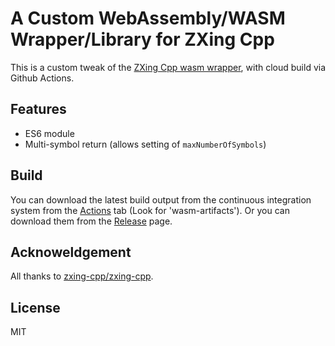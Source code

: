 # A Custom WebAssembly/WASM Wrapper/Library for ZXing Cpp

This is a custom tweak of the [ZXing Cpp wasm wrapper](https://github.com/zxing-cpp/zxing-cpp/tree/master/wrappers/wasm), with cloud build via Github Actions.

## Features

- ES6 module
- Multi-symbol return (allows setting of `maxNumberOfSymbols`)

## Build

You can download the latest build output from the continuous integration system from the [Actions](https://github.com/Sec-ant/zxing-wasm/actions/workflows/ci.yml) tab (Look for 'wasm-artifacts'). Or you can download them from the [Release](https://github.com/Sec-ant/zxing-wasm/releases) page.

## Acknoweldgement

All thanks to [zxing-cpp/zxing-cpp](https://github.com/zxing-cpp/zxing-cpp).

## License

MIT
